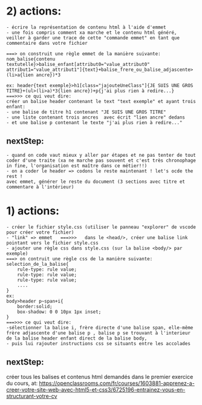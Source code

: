 # 2) actions:
    - écrire la représentation de contenu html à l'aide d'emmet
    - une fois compris comment xa marche et le contenu html généré, veiller à garder une trace de cette "commande emmet" en tant que commentaire dans votre fichier

    ===> on construit une règle emmet de la manière suivante:
    nom_balise{contenu textutelle}>balise_enfant[attribut0="value_attribut0" attribut1="value_attribut1"]{text}+balise_frere_ou_balise_adjascente>(li>a{lien ancre})*3

    ex: header{text exemple}>h1[class="jajouteUneClass"]{JE SUIS UNE GROS TITRE}+(ul>(li>a)*3{lien ancre})+p{j'ai plus rien à redire...}
    ===>>> ce qui veut dire:
    créer un balise header contenant le text "text exemple" et ayant trois enfant: 
    - une balise de titre h1 contenant "JE SUIS UNE GROS TITRE"
    - une liste contenant trois ancres  avec écrit "lien ancre" dedans
    - et une balise p contenant le texte "j'ai plus rien à redire..."
    
## nextStep:
    - quand on code vaut mieux y aller par étapes et ne pas tenter de tout coder d'une traite (xa ne marche pas souvent et c'est très chronophage in fine, l'organisation est maître dans ce métier!!)
    - on a coder le header => codons le reste maintenant ! let's ocde the rest !
    avec emmet, générer le reste du document (3 sections avec titre et commentare à l'intérieur)


# 1)  actions:
    - créer le fichier style.css (utiliser le panneau "explorer" de vscode pour créer votre fichier)
    - "link" => emmet   ===>>>   dans le <head/>, créer une balise link pointant vers le fichier style.css
    - ajouter une règle css dans style.css (sur la balise <body/> par exemple)
    ===> on contruit une règle css de la manière suivante:
    selection_de_la_balise{
        rule-type: rule value;
        rule-type: rule value;
        rule-type: rule value;
        ....
    }
    ex: 
    body>header p~span+i{
        border:solid;
        box-shadow: 0 0 10px 1px inset;
    }
    ===>>> ce qui veut dire:
    -sélectionner la balise i, frère directe d'une balise span, elle-même frère adjascente d'une balise p , balise p se trouvant à l'interieur de la balise header enfant direct de la balise body,
    - puis lui rajouter instructions css se situants entre les accolades


## nextStep:
créer tous les balises et contenus html demandés dans le premier exercice du cours, at: https://openclassrooms.com/fr/courses/1603881-apprenez-a-creer-votre-site-web-avec-html5-et-css3/6725196-entrainez-vous-en-structurant-votre-cv